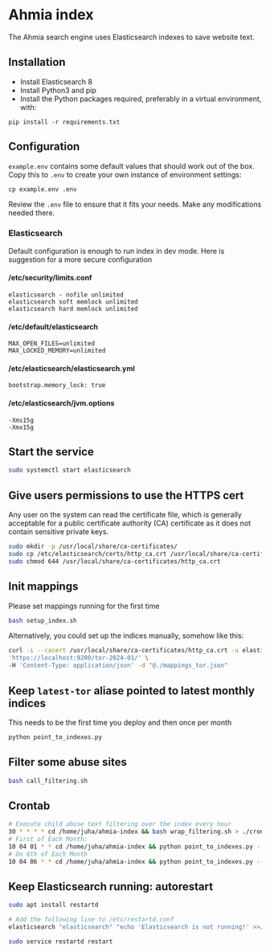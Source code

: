 # Ahmia index

The Ahmia search engine uses Elasticsearch indexes to save website text.

## Installation

* Install Elasticsearch 8
* Install Python3 and pip
* Install the Python packages required, preferably in a virtual environment, with:
```
pip install -r requirements.txt
```

## Configuration

`example.env` contains some default values that should work out of the box.
Copy this to `.env` to create your own instance of environment settings:

```
cp example.env .env
```

Review the `.env` file to ensure that it fits your needs. Make any modifications needed there.


### Elasticsearch

Default configuration is enough to run index in dev mode. Here is suggestion for a more secure configuration

#### /etc/security/limits.conf

```
elasticsearch - nofile unlimited
elasticsearch soft memlock unlimited
elasticsearch hard memlock unlimited
```

#### /etc/default/elasticsearch

```
MAX_OPEN_FILES=unlimited
MAX_LOCKED_MEMORY=unlimited
```

#### /etc/elasticsearch/elasticsearch.yml

```
bootstrap.memory_lock: true
```

#### /etc/elasticsearch/jvm.options

```
-Xms15g
-Xmx15g
```

## Start the service

```sh
sudo systemctl start elasticsearch
```

## Give users permissions to use the HTTPS cert

Any user on the system can read the certificate file,
which is generally acceptable for a public certificate authority (CA) certificate
as it does not contain sensitive private keys.

```sh
sudo mkdir -p /usr/local/share/ca-certificates/
sudo cp /etc/elasticsearch/certs/http_ca.crt /usr/local/share/ca-certificates/
sudo chmod 644 /usr/local/share/ca-certificates/http_ca.crt
```

## Init mappings
Please set mappings running for the first time

```sh
bash setup_index.sh
```

Alternatively, you could set up the indices manually, somehow like this:

```sh
curl -i --cacert /usr/local/share/ca-certificates/http_ca.crt -u elastic -XPUT \
'https://localhost:9200/tor-2024-01/' \
-H 'Content-Type: application/json' -d "@./mappings_tor.json"
```

## Keep `latest-tor` aliase pointed to latest monthly indices
This needs to be the first time you deploy and then once per month

```sh
python point_to_indexes.py
```

## Filter some abuse sites

```sh
bash call_filtering.sh
```

## Crontab

```sh
# Execute child abuse text filtering over the index every hour
30 * * * * cd /home/juha/ahmia-index && bash wrap_filtering.sh > ./crontab_filter.log 2>&1
# First of Each Month:
10 04 01 * * cd /home/juha/ahmia-index && python point_to_indexes.py --add > ./add_alias.log 2>&1
# On 6th of Each Month
10 04 06 * * cd /home/juha/ahmia-index && python point_to_indexes.py --rm > ./remove_alias.log 2>&1
```

## Keep Elasticsearch running: autorestart

```sh
sudo apt install restartd

# Add the following line to /etc/restartd.conf
elasticsearch "elasticsearch" "echo 'Elasticsearch is not running!' >>/tmp/restartd_restart.out && service elasticsearch restart >> /tmp/restartd_restart.out" "echo 'Elasticsearch is running!' >/tmp/restartd.out"

sudo service restartd restart
```

